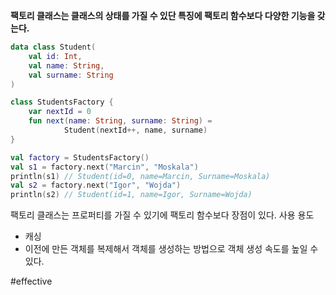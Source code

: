 **팩토리 클래스는 클래스의 상태를 가질 수 있단 특징에 팩토리 함수보다 다양한 기능을 갖는다.**

``` kotlin
data class Student(
	val id: Int,
	val name: String,
	val surname: String
)

class StudentsFactory {
	var nextId = 0
	fun next(name: String, surname: String) =
			Student(nextId++, name, surname)
}

val factory = StudentsFactory()
val s1 = factory.next("Marcin", "Moskala")
println(s1) // Student(id=0, name=Marcin, Surname=Moskala)
val s2 = factory.next("Igor", "Wojda")
println(s2) // Student(id=1, name=Igor, Surname=Wojda)
```

팩토리 클래스는 프로퍼티를 가질 수 있기에 팩토리 함수보다 장점이 있다.
사용 용도
- 캐싱
- 이전에 만든 객체를 복제해서 객체를 생성하는 방법으로 객체 생성 속도를 높일 수 있다.

#effective 